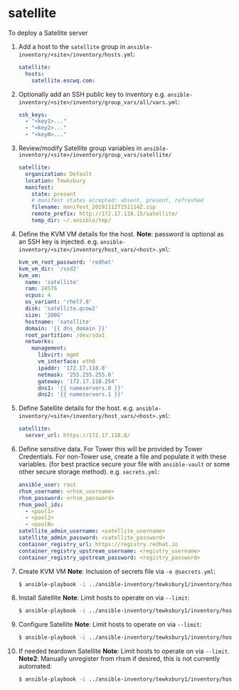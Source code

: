 # satellite

To deploy a Satellite server

1. Add a host to the `satellite` group in `ansible-inventory/<site>/inventory/hosts.yml`:

    ```yml
    satellite:
      hosts:
        satellite.escwq.com:
    ```

2. Optionally add an SSH public key to inventory e.g. `ansible-inventory/<site>/inventory/group_vars/all/vars.yml`:

    ```yml
    ssh_keys:
      - "<key1>..."
      - "<key2>..."
      - "<keyN>..."
    ````

3. Review/modify Satellite group variables in `ansible-inventory/<site>/inventory/group_vars/satellite/`

    ```yml
    satellite:
      organization: Default
      location: Tewksbury
      manifest:
        state: present
        # manifest states accepted: absent, present, refreshed
        filename: manifest_20191112T151114Z.zip
        remote_prefix: http://172.17.118.15/satellite/
        temp_dir: ~/.ansible/tmp/
    ```

4. Define the KVM VM details for the host. **Note**: password is optional as an SSH key is injected. e.g. `ansible-inventory/<site>/inventory/host_vars/<host>.yml`:

    ```yml
    kvm_vm_root_password: 'redhat'
    kvm_vm_dir: '/ssd2'
    kvm_vm:
      name: 'satellite'
      ram: 24576
      vcpus: 4
      os_variant: 'rhel7.8'
      disk: 'satellite.qcow2'
      size: '200G'
      hostname: 'satellite'
      domain: '{{ dns_domain }}'
      root_partition: /dev/sda1
      networks:
        management:
          libvirt: mgmt
          vm_interface: eth0
          ipaddr: '172.17.118.8'
          netmask: '255.255.255.0'
          gateway: '172.17.118.254'
          dns1: '{{ nameservers.0 }}'
          dns2: '{{ nameservers.1 }}'
    ```

5. Define Satellite details for the host. e.g. `ansible-inventory/<site>/inventory/host_vars/<host>.yml`:

    ```yml
    satellite:
      server_url: https://172.17.118.8/
    ```

6. Define sensitive data. For Tower this will be provided by Tower Credentials. For non-Tower use, create a file and populate it with these variables. (for best practice secure your file with `ansible-vault` or some other secure storage method). e.g. `secrets.yml`:

    ```yml
    ansible_user: root
    rhsm_username: <rhsm_username>
    rhsm_password: <rhsm_password>
    rhsm_pool_ids:
      - <pool1>
      - <pool2>
      - <poolN>
    satellite_admin_username: <satellite_username>
    satellite_admin_password: <satellite_password>
    container_registry_url: https://registry.redhat.io
    container_registry_upstream_username: <registry_username>
    container_registry_upstream_password: <registry_password>
    ```

7. Create KVM VM **Note**: Inclusion of secrets file via `-e @secrets.yml`:

    ```sh
    $ ansible-playbook -i ../ansible-inventory/tewksbury1/inventory/hosts.yml -e @secrets.yml playbooks/kvm/create/domain_satellite.yml
    ```

8. Install Satellite **Note**: Limit hosts to operate on via `--limit`:

    ```sh
    $ ansible-playbook -i ../ansible-inventory/tewksbury1/inventory/hosts.yml -e @secrets.yml --limit satellite.escwq.com playbooks/satellite/create/install_satellite.yml
    ```

9. Configure Satellite **Note**: Limit hosts to operate on via `--limit`:

    ```sh
    $ ansible-playbook -i ../ansible-inventory/tewksbury1/inventory/hosts.yml -e @secrets.yml --limit satellite.escwq.com playbooks/satellite/create/configure_satellite.yml
    ```

10. If needed teardown Satellite **Note**: Limit hosts to operate on via `--limit`. **Note2**: Manually unregister from rhsm if desired, this is not currently automated:

    ```sh
    $ ansible-playbook -i ../ansible-inventory/tewksbury1/inventory/hosts.yml -e @secrets.yml --limit satellite.escwq.com playbooks/kvm/destroy/domain_satellite.yml
    ```
